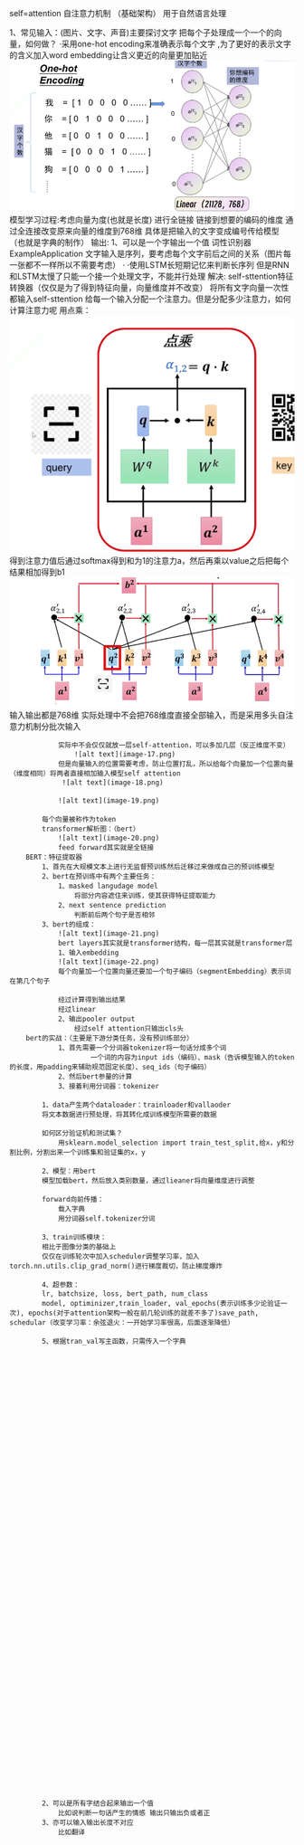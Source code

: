 self=attention 自注意力机制 （基础架构）
用于自然语言处理

1、常见输入：(图片、文字、声音)主要探讨文字
    把每个子处理成一个一个的向量，如何做？
        ·采用one-hot encoding来准确表示每个文字 ,为了更好的表示文字的含义加入word embedding让含义更近的向量更加贴近
        ![alt text](image-14.png)
        模型学习过程:考虑向量为度(也就是长度) 进行全链接 链接到想要的编码的维度
                    通过全连接改变原来向量的维度到768维
    具体是把输入的文字变成编号传给模型（也就是字典的制作）
        输出:
            1、可以是一个字输出一个值
                词性识别器ExampleApplication
            文字输入是序列，要考虑每个文字前后之间的关系（图片每一张都不一样所以不需要考虑）
                ·<!-- 引入rnn循环神经网络：传入模型一个记忆单元（可以存储之前的记忆）和一个文字向量，输出记忆单元和文字的词性，接着下一轮的输入
                但是不利于长序列 -->
                ·使用LSTM长短期记忆来判断长序列
            但是RNN和LSTM太慢了只能一个接一个处理文字，不能并行处理
            解决:
                self-sttention特征转换器（仅仅是为了得到特征向量，向量维度并不改变）
                将所有文字向量一次性都输入self-sttention
                给每一个输入分配一个注意力。但是分配多少注意力，如何计算注意力呢
                    用点乘：![alt text](image-15.png)
                        得到注意力值后通过softmax得到和为1的注意力a，然后再乘以value之后把每个结果相加得到b1![alt text](image-16.png)
                        输入输出都是768维
                实际处理中不会把768维度直接全部输入，而是采用多头自注意力机制分批次输入

                实际中不会仅仅就放一层self-attention，可以多加几层（反正维度不变）
                    ![alt text](image-17.png)
                但是向量输入的位置需要考虑，防止位置打乱，所以给每个向量加一个位置向量（维度相同）将两者直接相加输入模型self attention
                 ![alt text](image-18.png)
                
                ![alt text](image-19.png)

            每个向量被称作为token
            transformer解析图：（bert）
                ![alt text](image-20.png)
                feed forward其实就是全链接
        BERT：特征提取器
            1、首先在大规模文本上进行无监督预训练然后迁移过来做成自己的预训练模型
            2、bert在预训练中有两个主要任务：
                1、masked langudage model
                    将部分内容遮住来训练，使其获得特征提取能力
                2、next sentence prediction
                    判断前后两个句子是否相邻 
            3、bert的组成：
                ![alt text](image-21.png)
                bert layers其实就是transformer结构，每一层其实就是transformer层
                1、输入embedding
                ![alt text](image-22.png)
                每个向量加一个位置向量还要加一个句子编码（segmentEmbedding）表示词在第几个句子 

                经过计算得到输出结果
                经过linear
                2、输出pooler output
                    经过self attention只输出cls头
        bert的实战：（主要是下游分类任务，没有预训练部分）
                1、首先需要一个分词器tokenizer将一句话分成多个词
                        一个词的内容为input ids（编码）、mask（告诉模型输入的token的长度，用padding来辅助规范固定长度）、seq_ids（句子编码）  
                2、然后bert参量的计算
                3、接着利用分词器：tokenizer

            1、data产生两个dataloader：trainloader和vallaoder
            将文本数据进行预处理，将其转化成训练模型所需要的数据
            
            如何区分验证机和测试集？
                用sklearn.model_selection import train_test_split,给x，y和分割比例，分割出来一个训练集和验证集的x，y

            2、模型：用bert
            模型加载bert，然后放入类别数量，通过lieaner将向量维度进行调整

            forward向前传播：
                载入字典
                用分词器self.tokenizer分词
            
            3、train训练模块：
            相比于图像分类的基础上
            仅仅在训练轮次中加入scheduler调整学习率，加入torch.nn.utils.clip_grad_norm()进行梯度裁切，防止梯度爆炸

            4、超参数：
            lr, batchsize, loss, bert_path, num_class
            model, optiminizer,train_loader, val_epochs(表示训练多少论验证一次), epochs(对于attention架构一般在前几轮训练的就差不多了)save_path, schedular（改变学习率：余弦退火：一开始学习率很高，后面逐渐降低）

            5、根据tran_val写主函数，只需传入一个字典


















































            2、可以是所有字结合起来输出一个值
                比如说判断一句话产生的情感 输出只输出负或者正
            3、亦可以输入输出长度不对应  
                比如翻译
         